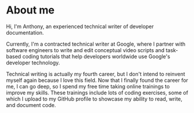 # About me

Hi, I'm Anthony, an experienced technical writer of developer documentation.

Currently, I'm a contracted technical writer at Google, where I partner with software engineers to write and edit conceptual video scripts and task-based coding tutorials that help developers worldwide use Google's developer technology. 

Technical writing is actually my fourth career, but I don't intend to reinvent myself again because I love this field. Now that I finally found the career for me, I can go deep, so I spend my free time taking online trainings to improve my skills. These trainings include lots of coding exercises, some of which I upload to my GitHub profile to showcase my ability to read, write, and document code.
